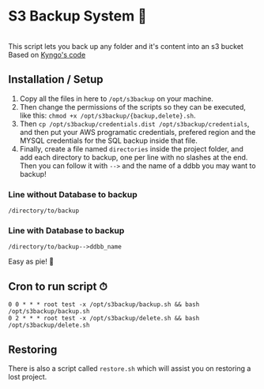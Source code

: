 # S3 Backup System 💾

<br>This script lets you back up any folder and it's content into an s3 bucket
<br>Based on [Kyngo's code](https://github.com/Kyngo/S3Backup)

## Installation / Setup

1. Copy all the files in here to `/opt/s3backup` on your machine.
2. Then change the permissions of the scripts so they can be executed, like this: `chmod +x /opt/s3backup/{backup,delete}.sh`.
3. Then `cp /opt/s3backup/credentials.dist /opt/s3backup/credentials`, and then put your AWS programatic credentials, prefered region and the MYSQL credentials for the SQL backup inside that file.
4. Finally, create a file named `directories` inside the project folder, and add each directory to backup, one per line with no slashes at the end. Then you can follow it with `-->` and the name of a ddbb you may want to backup!

### Line without Database to backup
`/directory/to/backup`

### Line with Database to backup
`/directory/to/backup-->ddbb_name`

Easy as pie! 🥧

## Cron to run script ⏱

`0 0 * * * root test -x /opt/s3backup/backup.sh && bash /opt/s3backup/backup.sh`<br>
`0 2 * * * root test -x /opt/s3backup/delete.sh && bash /opt/s3backup/delete.sh`

## Restoring

There is also a script called `restore.sh` which will assist you on restoring a lost project.
